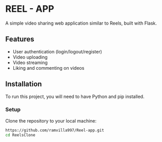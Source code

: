 # REEL - APP

A simple video sharing web application similar to Reels, built with Flask.

## Features

- User authentication (login/logout/register)
- Video uploading
- Video streaming
- Liking and commenting on videos

## Installation

To run this project, you will need to have Python and pip installed.

### Setup

Clone the repository to your local machine:

```sh
https://github.com/ramvilla997/Reel-app.git
cd ReelsClone

